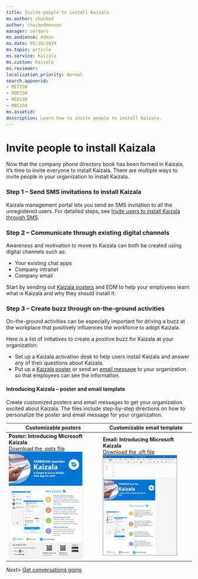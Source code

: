 ```yaml
---
title: Invite people to install Kaizala
ms.author: chucked
author: chuckedmonson
manager: serdars
ms.audience: Admin
ms.date: 05/10/2019
ms.topic: article
ms.service: Kaizala
ms.custom: Kaizala
ms.reviewer: 
localization_priority: Normal
search.appverid:
- MET150
- MOE150
- MED150
- MBS150
ms.assetid: 
description: Learn how to invite people to install Kaizala.
---
```


# Invite people to install Kaizala

Now that the company phone directory book has been formed in Kaizala, it’s time to invite everyone to install Kaizala. There are multiple ways to invite people in your organization to install Kaizala. 

### Step 1 – Send SMS invitations to install Kaizala

Kaizala management portal lets you send an SMS invitation to all the unregistered users. For detailed steps, see [Invite users to install Kaizala through SMS](invite-users-to-install-and-register.md).

### Step 2 – Communicate through existing digital channels

Awareness and motivation to move to Kaizala can both be created using digital channels such as:
- Your existing chat apps
- Company intranet
- Company email 

Start by sending out [Kaizala posters](https://review.docs.microsoft.com/en-us/Office365/Kaizala/invite-people?branch=getstarted-working#kaizala-posters) and EDM to help your employees learn what is Kaizala and why they should install it. 

### Step 3 – Create buzz through on-the-ground activities

On-the-ground activities can be especially important for driving a buzz at the workplace that positively influences the workforce to adopt Kaizala.

Here is a list of initiatives to create a positive buzz for Kaizala at your organization:

- Set up a Kaizala activation desk to help users install Kaizala and answer any of their questions about Kaizala.
- Put up a [Kaizala poster](https://review.docs.microsoft.com/en-us/Office365/Kaizala/invite-people?branch=getstarted-working#kaizala-posters) or send an [email message](https://review.docs.microsoft.com/en-us/Office365/Kaizala/invite-people?branch=getstarted-working#kaizala-posters) to your organization so that employees can see the information.

#### Introducing Kaizala – poster and email template

Create customized posters and email messages to get your organization excited about Kaizala. The files include step-by-step directions on how to personalize the poster and email message for your organization.

|Customizable posters  |Customizable email template       |
|---------|---------|
|**Poster: Introducing Microsoft Kaizala** <br>[Download the .pptx file](https://github.com/MicrosoftDocs/OfficeDocs-O365ITPro/raw/public/Office365-Kaizala/downloads/poster-introducing-kaizala.pptx?raw=true)<br>![Screenshot of the Introducing Microsoft Kaizala poster.](media/poster-introducing-kaizala-thumbnail.png)    |**Email: Introducing Microsoft Kaizala** <br>[Download the .oft file](https://github.com/MicrosoftDocs/OfficeDocs-O365ITPro/raw/public/Office365-Kaizala/downloads/edm-introducing-kaizala.oft?raw=true)<br>![Screenshot of the Introducing Microsoft Kaizala email template.](media/edm-introducing-kaizala-thumbnail.png)         |


*Next>* [Get conversations going](get-conversations-going.md)

